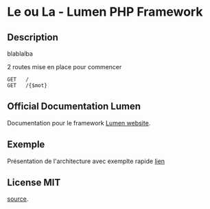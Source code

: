 # Le ou La - Lumen PHP Framework
## Description
blablalba

2 routes mise en place pour commencer
```
GET   /
GET   /{$mot}
```

## Official Documentation Lumen
Documentation pour le framework [Lumen website](https://lumen.laravel.com/docs).

## Exemple
Présentation de l'architecture avec exemplte rapide [lien](https://www.codementor.io/seyiadeleke42/creating-your-first-artisan-command-in-lumen-5-5-cvi59gmgl)

## License MIT
[source](https://opensource.org/licenses/MIT).
